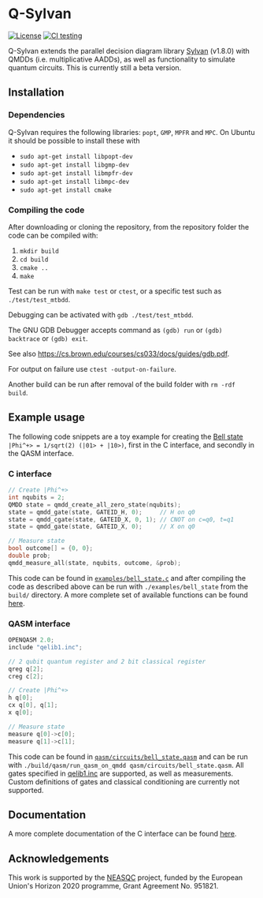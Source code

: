 # Q-Sylvan

[![License](https://img.shields.io/badge/License-Apache%202.0-blue.svg)](https://opensource.org/licenses/Apache-2.0)
[![CI testing](https://github.com/sebastiaanbrand/q-sylvan/actions/workflows/cmake.yml/badge.svg)](https://github.com/sebastiaanbrand/q-sylvan/actions/workflows/cmake.yml)

Q-Sylvan extends the parallel decision diagram library [Sylvan](https://github.com/trolando/sylvan) (v1.8.0) with QMDDs (i.e. multiplicative AADDs), as well as functionality to simulate quantum circuits. This is currently still a beta version.


## Installation

### Dependencies

Q-Sylvan requires the following libraries: `popt`, `GMP`, `MPFR` and `MPC`. On Ubuntu it should be possible to install these with
- `sudo apt-get install libpopt-dev`
- `sudo apt-get install libgmp-dev`
- `sudo apt-get install libmpfr-dev`
- `sudo apt-get install libmpc-dev`
- `sudo apt-get install cmake`


### Compiling the code
After downloading or cloning the repository, from the repository folder the code can be compiled with:
1. `mkdir build`
2. `cd build`
3. `cmake ..`
4. `make`

Test can be run with `make test` or `ctest`, or a specific test such as `./test/test_mtbdd`.

Debugging can be activated with `gdb ./test/test_mtbdd`.

The GNU GDB Debugger accepts command as `(gdb) run` or `(gdb) backtrace` or `(gdb) exit`.

See also https://cs.brown.edu/courses/cs033/docs/guides/gdb.pdf.

For output on failure use `ctest -output-on-failure`.

Another build can be run after removal of the build folder with `rm -rdf build`.


## Example usage
The following code snippets are a toy example for creating the [Bell state](https://en.wikipedia.org/wiki/Bell_state) `|Phi^+> = 1/sqrt(2) (|01> + |10>)`, first in the C interface, and secondly in the QASM interface.

### C interface
```C
// Create |Phi^+>
int nqubits = 2;
QMDD state = qmdd_create_all_zero_state(nqubits);
state = qmdd_gate(state, GATEID_H, 0);     // H on q0
state = qmdd_cgate(state, GATEID_X, 0, 1); // CNOT on c=q0, t=q1
state = qmdd_gate(state, GATEID_X, 0);     // X on q0

// Measure state
bool outcome[] = {0, 0};
double prob;
qmdd_measure_all(state, nqubits, outcome, &prob);
```
This code can be found in [`examples/bell_state.c`](examples/bell_state.c) and after compiling the code as described above can be run with `./examples/bell_state` from the `build/` directory. A more complete set of available functions can be found [here](docs/documentation/c_interface.md).

### QASM interface
```C
OPENQASM 2.0;
include "qelib1.inc";

// 2 qubit quantum register and 2 bit classical register
qreg q[2];
creg c[2];

// Create |Phi^+>
h q[0];
cx q[0], q[1];
x q[0];

// Measure state
measure q[0]->c[0];
measure q[1]->c[1];
```
This code can be found in [`qasm/circuits/bell_state.qasm`](qasm/circuits/bell_state.qasm) and can be run with `./build/qasm/run_qasm_on_qmdd qasm/circuits/bell_state.qasm`. All gates specified in [qelib1.inc](https://github.com/Qiskit/qiskit-terra/blob/main/qiskit/qasm/libs/qelib1.inc) are supported, as well as measurements. Custom definitions of gates and classical conditioning are currently not supported.


## Documentation
A more complete documentation of the C interface can be found [here](docs/documentation/c_interface.md).


## Acknowledgements
This work is supported by the [NEASQC](https://cordis.europa.eu/project/id/951821) project, funded by the European Union's Horizon 2020 programme, Grant Agreement No. 951821.
